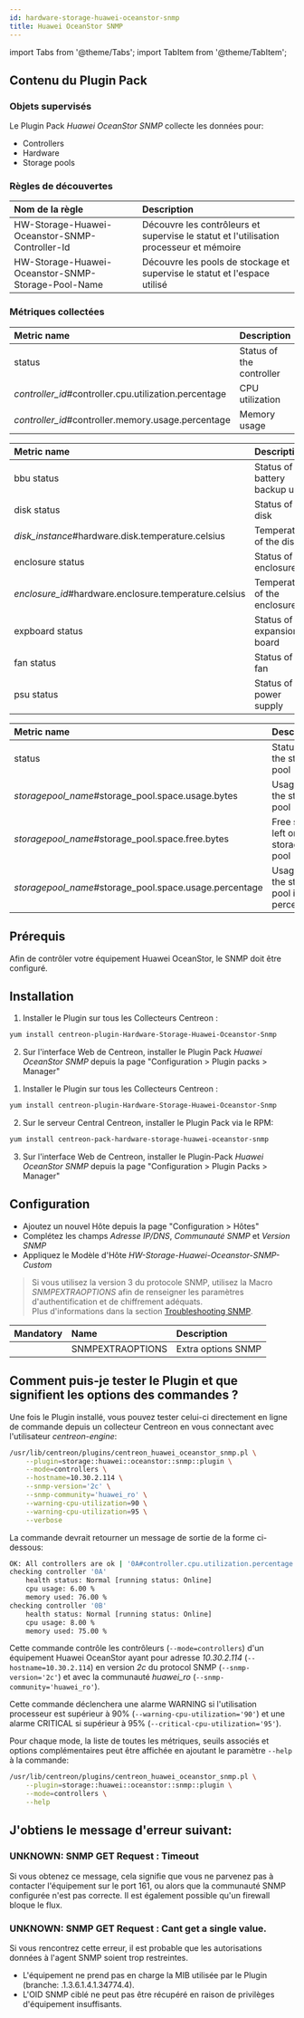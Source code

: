 ```yaml
---
id: hardware-storage-huawei-oceanstor-snmp
title: Huawei OceanStor SNMP
---
```

import Tabs from '@theme/Tabs';
import TabItem from '@theme/TabItem';


## Contenu du Plugin Pack

### Objets supervisés

Le Plugin Pack *Huawei OceanStor SNMP* collecte les données pour:
* Controllers
* Hardware
* Storage pools

### Règles de découvertes

<Tabs groupId="sync">
<TabItem value="Services" label="Services">

| Nom de la règle                                    | Description                                                                            |
| :------------------------------------------------- | :------------------------------------------------------------------------------------- |
| HW-Storage-Huawei-Oceanstor-SNMP-Controller-Id     | Découvre les contrôleurs et supervise le statut et l'utilisation processeur et mémoire |
| HW-Storage-Huawei-Oceanstor-SNMP-Storage-Pool-Name | Découvre les pools de stockage et supervise le statut et l'espace utilisé              |

</TabItem>
</Tabs>

### Métriques collectées

<Tabs groupId="sync">
<TabItem value="Controllers" label="Controllers">

| Metric name                                             | Description                              | Unit |
| :------------------------------------------------------ | :--------------------------------------- | :--- |
| status                                                  | Status of the controller                 |      |
| *controller\_id*\#controller.cpu.utilization.percentage | CPU utilization                          | %    |
| *controller\_id*\#controller.memory.usage.percentage    | Memory usage                             | %    |

</TabItem>
<TabItem value="Hardware" label="Hardware">

| Metric name                                            | Description                       | Unit |
| :----------------------------------------------------- | :-------------------------------- | :--- |
| bbu status                                             | Status of the battery backup unit |      |
| disk status                                            | Status of the disk                |      |
| *disk\_instance*#hardware.disk.temperature.celsius     | Temperature of the disk           | C    |
| enclosure status                                       | Status of the enclosure           |      |
| *enclosure\_id*#hardware.enclosure.temperature.celsius | Temperature of the enclosure      | C    |
| expboard status                                        | Status of the expansion board     |      |
| fan status                                             | Status of the fan                 |      |
| psu status                                             | Status of the power supply        |      |

</TabItem>
<TabItem value="Storage-pools" label="Storage-pools">

| Metric name                                              | Description                              | Unit |
| :------------------------------------------------------- | :--------------------------------------- | :--- |
| status                                                   | Status of the stprage pool               |      |
| *storagepool\_name*\#storage_pool.space.usage.bytes      | Usage of the storage pool                | B    |
| *storagepool\_name*\#storage_pool.space.free.bytes       | Free space left on the storage pool      | B    |
| *storagepool\_name*\#storage_pool.space.usage.percentage | Usage of the storage pool in percentage  | %    |

</TabItem>
</Tabs>

## Prérequis

Afin de contrôler votre équipement Huawei OceanStor, le SNMP doit être configuré. 

## Installation

<Tabs groupId="sync">
<TabItem value="Online License" label="Online License">

1. Installer le Plugin sur tous les Collecteurs Centreon :

```bash
yum install centreon-plugin-Hardware-Storage-Huawei-Oceanstor-Snmp
```

2. Sur l'interface Web de Centreon, installer le Plugin Pack *Huawei OceanStor SNMP* depuis la page "Configuration > Plugin packs > Manager"

</TabItem>
<TabItem value="Offline License" label="Offline License">

1. Installer le Plugin sur tous les Collecteurs Centreon :

```bash
yum install centreon-plugin-Hardware-Storage-Huawei-Oceanstor-Snmp
```

2. Sur le serveur Central Centreon, installer le Plugin Pack via le RPM:

```bash
yum install centreon-pack-hardware-storage-huawei-oceanstor-snmp
```

3. Sur l'interface Web de Centreon, installer le Plugin-Pack *Huawei OceanStor SNMP* depuis la page "Configuration > Plugin Packs > Manager"

</TabItem>
</Tabs>

## Configuration

* Ajoutez un nouvel Hôte depuis la page "Configuration > Hôtes"
* Complétez les champs *Adresse IP/DNS*, *Communauté SNMP* et *Version SNMP*
* Appliquez le Modèle d'Hôte *HW-Storage-Huawei-Oceanstor-SNMP-Custom*

> Si vous utilisez la version 3 du protocole SNMP, utilisez la Macro *SNMPEXTRAOPTIONS* afin de renseigner les paramètres d'authentification et de chiffrement adéquats. <br/>
> Plus d'informations dans la section [Troubleshooting SNMP](../getting-started/how-to-guides/troubleshooting-plugins.md#snmpv3-options-mapping).

| Mandatory   | Name                    | Description                       |
| :---------- | :---------------------- | :---------------------------------|
|             | SNMPEXTRAOPTIONS        | Extra options SNMP                |

## Comment puis-je tester le Plugin et que signifient les options des commandes ?

Une fois le Plugin installé, vous pouvez tester celui-ci directement en ligne de commande
depuis un collecteur Centreon en vous connectant avec l'utilisateur *centreon-engine*:

```bash
/usr/lib/centreon/plugins/centreon_huawei_oceanstor_snmp.pl \
    --plugin=storage::huawei::oceanstor::snmp::plugin \
    --mode=controllers \
    --hostname=10.30.2.114 \
    --snmp-version='2c' \
    --snmp-community='huawei_ro' \
    --warning-cpu-utilization=90 \
    --warning-cpu-utilization=95 \
    --verbose
```

La commande devrait retourner un message de sortie de la forme ci-dessous:

```bash
OK: All controllers are ok | '0A#controller.cpu.utilization.percentage'=6.00%;0:95;;0;100 '0A#controller.memory.usage.percentage'=76.00%;;;0;100 '0B#controller.cpu.utilization.percentage'=8.00%;0:95;;0;100 '0B#controller.memory.usage.percentage'=75.00%;;;0;100
checking controller '0A'
    health status: Normal [running status: Online]
    cpu usage: 6.00 %
    memory used: 76.00 %
checking controller '0B'
    health status: Normal [running status: Online]
    cpu usage: 8.00 %
    memory used: 75.00 %
```

Cette commande contrôle les contrôleurs (```--mode=controllers```) d'un équipement Huawei OceanStor ayant pour adresse *10.30.2.114* (```--hostname=10.30.2.114```) 
en version *2c* du protocol SNMP (```--snmp-version='2c'```) et avec la communauté *huawei_ro* (```--snmp-community='huawei_ro'```).

Cette commande déclenchera une alarme WARNING si l'utilisation processeur est supérieur à 90% (```--warning-cpu-utilization='90'```)
et une alarme CRITICAL si supérieur à 95% (```--critical-cpu-utilization='95'```).

Pour chaque mode, la liste de toutes les métriques, seuils associés et options complémentaires peut être affichée
en ajoutant le paramètre ```--help``` à la commande:

```bash
/usr/lib/centreon/plugins/centreon_huawei_oceanstor_snmp.pl \
    --plugin=storage::huawei::oceanstor::snmp::plugin \
    --mode=controllers \
    --help
```

## J'obtiens le message d'erreur suivant:

### UNKNOWN: SNMP GET Request : Timeout

Si vous obtenez ce message, cela signifie que vous ne parvenez pas à contacter l'équipement sur le port 161, 
ou alors que la communauté SNMP configurée n'est pas correcte. 
Il est également possible qu'un firewall bloque le flux.

### UNKNOWN: SNMP GET Request : Cant get a single value.

Si vous rencontrez cette erreur, il est probable que les autorisations données à l'agent SNMP soient trop restreintes. 
 * L'équipement ne prend pas en charge la MIB utilisée par le Plugin (branche: .1.3.6.1.4.1.34774.4).
 * L'OID SNMP ciblé ne peut pas être récupéré en raison de privilèges d'équipement insuffisants.
